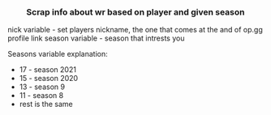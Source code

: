 <h3 align="center">Scrap info about wr based on player and given season</h3>

nick variable - set players nickname, the one that comes at the and of op.gg profile link
season variable - season that intrests you

Seasons variable explanation:

-   17 - season 2021
-   15 - season 2020
-   13 - season 9
-   11 - season 8
-   rest is the same
